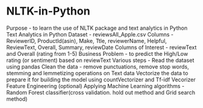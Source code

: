 # NLTK-in-Python
Purpose - to learn the use of NLTK package and text analytics in Python
Text Analytics in Python
Dataset - reviewsAll_Apple.csv
Columns - ReviewerID, ProductId(asin), Make, Ttle, reviewerName, Helpful, ReviewText, Overall, Summary, reviewDate
Columns of Interest - reviewText and Overall (rating from 1-5)
Business Problem - to predict the High/Low rating (or sentiment) based on reviewText
Various steps - 
Read the dataset using pandas
Clean the data - remove punctuations, remove stop words, stemming and lemmetizing operations on Text data
Vectorize the data to prepare it for building the model using countVectorizer and Tf-idf Vecorizer
Feature Engineering (optional)
Applying Machine Learning algorithms - Random Forest classifier(cross validation. hold out method and Grid search method)
